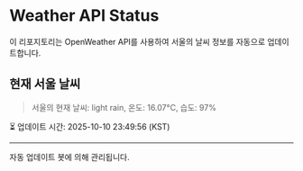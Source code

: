 
# Weather API Status

이 리포지토리는 OpenWeather API를 사용하여 서울의 날씨 정보를 자동으로 업데이트합니다.

## 현재 서울 날씨
> 서울의 현재 날씨: light rain, 온도: 16.07°C, 습도: 97%

⏳ 업데이트 시간: 2025-10-10 23:49:56 (KST)

---
자동 업데이트 봇에 의해 관리됩니다.
